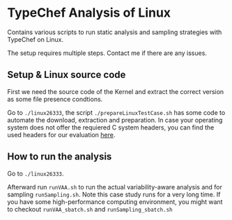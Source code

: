 # TypeChef Analysis of Linux

Contains various scripts to run static analysis and sampling strategies with TypeChef on Linux.

The setup requires multiple steps. Contact me if there are any issues.

## Setup & Linux source code

First we need the source code of the Kernel and extract the correct version as some file presence condtions.

Go to `./linux26333`, the script `./prepareLinuxTestCase.sh` has some code to automate 
the download, extraction and preparation. In case your operating system does not offer the requiered C system headers, you can find the used headers for our evaluation [here](https://github.com/aJanker/TypeChef-GNUCHeader).


## How to run the analysis

Go to `./linux26333`.

Afterward run `runVAA.sh` to run the actual variability-aware analysis and for sampling `runSampling.sh`. Note this case study runs for a very long time. If you have some high-performance computing environment, you might want to checkout `runVAA_sbatch.sh` and `runSampling_sbatch.sh`
